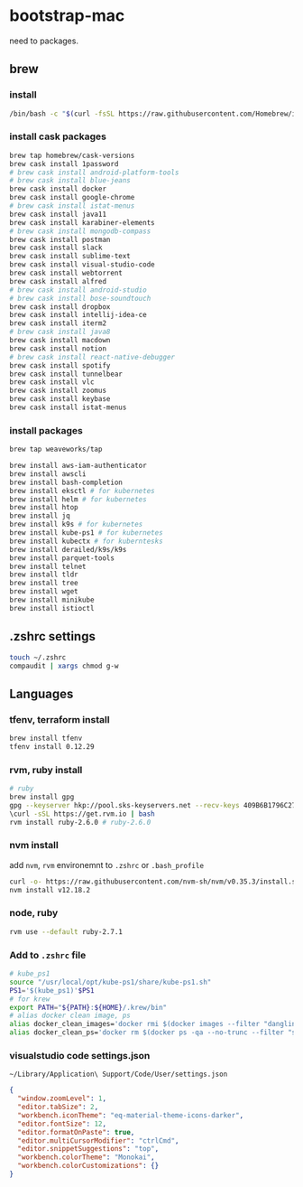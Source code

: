 # bootstrap-mac
need to packages.

## brew

### install

```zsh
/bin/bash -c "$(curl -fsSL https://raw.githubusercontent.com/Homebrew/install/master/install.sh)"
```

### install cask packages

```zsh
brew tap homebrew/cask-versions
brew cask install 1password
# brew cask install android-platform-tools
# brew cask install blue-jeans
brew cask install docker
brew cask install google-chrome
# brew cask install istat-menus
brew cask install java11
brew cask install karabiner-elements
# brew cask install mongodb-compass
brew cask install postman
brew cask install slack
brew cask install sublime-text
brew cask install visual-studio-code
brew cask install webtorrent
brew cask install alfred
# brew cask install android-studio
# brew cask install bose-soundtouch
brew cask install dropbox
brew cask install intellij-idea-ce
brew cask install iterm2
# brew cask install java8
brew cask install macdown
brew cask install notion
# brew cask install react-native-debugger
brew cask install spotify
brew cask install tunnelbear
brew cask install vlc
brew cask install zoomus
brew cask install keybase
brew cask install istat-menus
```

### install packages
```zsh
brew tap weaveworks/tap

brew install aws-iam-authenticator
brew install awscli
brew install bash-completion
brew install eksctl # for kubernetes
brew install helm # for kubernetes
brew install htop
brew install jq
brew install k9s # for kubernetes
brew install kube-ps1 # for kubernetes
brew install kubectx # for kuberntesks
brew install derailed/k9s/k9s
brew install parquet-tools
brew install telnet
brew install tldr
brew install tree
brew install wget
brew install minikube
brew install istioctl
```


## .zshrc settings

```zsh
touch ~/.zshrc
compaudit | xargs chmod g-w
```

## Languages

### tfenv, terraform install

```zsh
brew install tfenv
tfenv install 0.12.29
```

### rvm, ruby install
```zsh
# ruby
brew install gpg
gpg --keyserver hkp://pool.sks-keyservers.net --recv-keys 409B6B1796C275462A1703113804BB82D39DC0E3 7D2BAF1CF37B13E2069D6956105BD0E739499BDB
\curl -sSL https://get.rvm.io | bash
rvm install ruby-2.6.0 # ruby-2.6.0
```

### nvm install

add `nvm`, `rvm` environemnt to `.zshrc` or `.bash_profile`

```zsh
curl -o- https://raw.githubusercontent.com/nvm-sh/nvm/v0.35.3/install.sh | bash
nvm install v12.18.2
```

### node, ruby
```zsh
rvm use --default ruby-2.7.1
```

### Add to `.zshrc` file

```zsh
# kube_ps1
source "/usr/local/opt/kube-ps1/share/kube-ps1.sh"
PS1='$(kube_ps1)'$PS1
# for krew
export PATH="${PATH}:${HOME}/.krew/bin"
# alias docker clean image, ps
alias docker_clean_images='docker rmi $(docker images --filter "dangling=true" -q --no-trunc) && docker rmi $(docker images | grep "none" | awk "/ / { print $3 }")'
alias docker_clean_ps='docker rm $(docker ps -qa --no-trunc --filter "status=exited")'
```


### visualstudio code settings.json

`~/Library/Application\ Support/Code/User/settings.json`

```json
{
  "window.zoomLevel": 1,
  "editor.tabSize": 2,
  "workbench.iconTheme": "eq-material-theme-icons-darker",
  "editor.fontSize": 12,
  "editor.formatOnPaste": true,
  "editor.multiCursorModifier": "ctrlCmd",
  "editor.snippetSuggestions": "top",
  "workbench.colorTheme": "Monokai",
  "workbench.colorCustomizations": {}
}

```